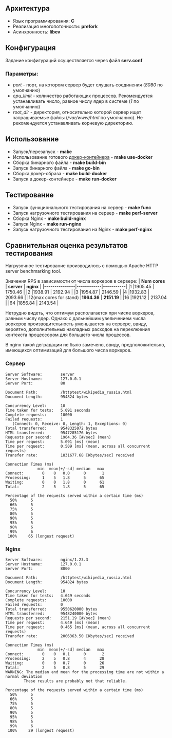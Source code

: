 ## Архитектура
* Язык программирования: **C**
* Реализация многопоточности: **prefork**
* Асинхронность: **libev**

## Конфигурация
Задание конфигураций осуществляется через файл **serv.conf**

### Параметры:
* _port_ - порт, на котором сервер будет слушать соединения (_8080_ по умолчанию)
* _cpu_limit_ - количество работающих процессов. Рекомендуется устанавливать число, равное числу ядер в системе (_1_ по умолчанию)
* _root_dir_ - директория, относительно которой сервер ищет запрашиваемые файлы (_/var/www/html_ по умолчанию).
Не рекомендуется устанавливать корневую директорию.

## Использование
* Запуск/перезапуск - **make**
* Использование готового [докер-контейнера](https://hub.docker.com/repository/docker/ivanbir/barsev/general) - **make use-docker**
* Сборка бинарного файла - **make build-bin**
* Запуск бинарного файла - **make go-bin**
* Сборка докер-образа - **make build-docker**
* Запуск в докер-контейнере - **make run-docker**

## Тестирование
* Запуск функционального тестирования на сервер - **make func**
* Запуск нагрузочного тестирования на сервер - **make perf-server**
* Сборка Nginx - **make build-nginx**
* Запуск Nginx - **make run-nginx**
* Запуск нагрузочного тестирования на Nginx - **make perf-nginx**

## Сравнительная оценка результатов тестирования
Нагрузочное тестирование производилось с помощью Apache HTTP server benchmarking tool.

Значения RPS в зависимости от числа воркеров в сервере:
| **Num cores** | **server** | **nginx** |
|---------------|------------|-----------|
|1              |1905.45     |  1750.46  |
|2              |1938.91     |  2192.94  |
|3              |1954.87     |  2146.59  |
|4              |1932.83     |  2093.66  |
|12(max cores for stand)              |**1964.36**     |  **2151.19**  |
|16              |1921.12     |  2137.04  |
|64              |1856.84     |  2143.54  |

Нетрудно видеть, что оптимум располагается при числе воркеров, равным числу ядер. Однако с дальнейшим увеличением числа воркеров производительность уменьшается на сервере, ввиду, вероятно, дополнительных накладных расходов на переклюения контекста процессором для большего числа процессов.

В nginx такой деградации не было замечено, ввиду, предположительно, имеющихся оптимизаций для большого числа воркеров.

### Сервер
```
Server Software:        server
Server Hostname:        127.0.0.1
Server Port:            80

Document Path:          /httptest/wikipedia_russia.html
Document Length:        954824 bytes

Concurrency Level:      10
Time taken for tests:   5.091 seconds
Complete requests:      10000
Failed requests:        1
   (Connect: 0, Receive: 0, Length: 1, Exceptions: 0)
Total transferred:      9548325072 bytes
HTML transferred:       9547285176 bytes
Requests per second:    1964.36 [#/sec] (mean)
Time per request:       5.091 [ms] (mean)
Time per request:       0.509 [ms] (mean, across all concurrent requests)
Transfer rate:          1831677.68 [Kbytes/sec] received

Connection Times (ms)
              min  mean[+/-sd] median   max
Connect:        0    0   0.0      0       1
Processing:     1    5   1.8      5      65
Waiting:        0    0   1.8      0      61
Total:          2    5   1.8      5      65

Percentage of the requests served within a certain time (ms)
  50%      5
  66%      5
  75%      5
  80%      5
  90%      5
  95%      5
  98%      6
  99%      6
 100%     65 (longest request)
```

### Nginx
```
Server Software:        nginx/1.23.3
Server Hostname:        127.0.0.1
Server Port:            8000

Document Path:          /httptest/wikipedia_russia.html
Document Length:        954824 bytes

Concurrency Level:      10
Time taken for tests:   4.649 seconds
Complete requests:      10000
Failed requests:        0
Total transferred:      9550620000 bytes
HTML transferred:       9548240000 bytes
Requests per second:    2151.19 [#/sec] (mean)
Time per request:       4.649 [ms] (mean)
Time per request:       0.465 [ms] (mean, across all concurrent requests)
Transfer rate:          2006363.50 [Kbytes/sec] received

Connection Times (ms)
              min  mean[+/-sd] median   max
Connect:        0    0   0.1      0       2
Processing:     2    5   0.8      4      28
Waiting:        0    0   0.7      0      26
Total:          2    5   0.8      5      29
WARNING: The median and mean for the processing time are not within a normal deviation
        These results are probably not that reliable.

Percentage of the requests served within a certain time (ms)
  50%      5
  66%      5
  75%      5
  80%      5
  90%      5
  95%      5
  98%      5
  99%      6
 100%     29 (longest request)
```